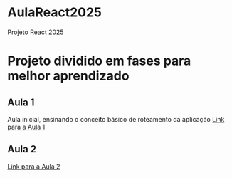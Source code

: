 # AulaReact2025
Projeto React 2025

# Projeto dividido em fases para melhor aprendizado

## Aula 1
Aula inicial, ensinando o conceito básico de roteamento da aplicação
[Link para a Aula 1](./aula1/README.md)

## Aula 2
[Link para a Aula 2](./aula2/README.md)
